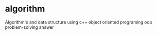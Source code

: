 # algorithm
Algorithm's and data structure using c++
object orianted programing oop 
problem-solving answer
